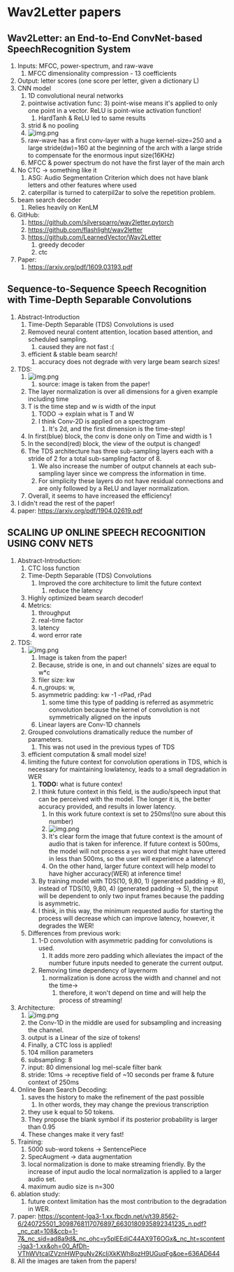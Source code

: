 # Wav2Letter papers
## Wav2Letter: an End-to-End ConvNet-based SpeechRecognition System
1) Inputs: MFCC, power-spectrum, and raw-wave 
   1) MFCC dimensionality compression - 13 coefficients
2) Output: letter scores (one score per letter, given a dictionary L)
3) CNN model
   1) 1D convolutional neural networks
   2) pointwise activation func: 
      3) point-wise means it's applied to only one point in a vector. ReLU is point-wise activation function!
      1) HardTanh & ReLU led to same results
   3) strid & no pooling
   4) ![img.png](images/wav2letter/wav2letter_2016_raw_wav.png)
   5) raw-wave has a first conv-layer with a huge kernel-size=250 and a large stride(dw)=160 at the beginning of the arch with a large stride to compensate for the enormous input size(16KHz)
   5) MFCC & power spectrum do not have the first layer of the main arch
4) No CTC -> something like it
   1) ASG: Audio Segmentation Criterion which does not have blank letters and other features where used
   2) caterpillar is turned to caterpil2ar to solve the repetition problem.
5) beam search decoder
   1) Relies heavily on KenLM 
6) GitHub:
   1) https://github.com/silversparro/wav2letter.pytorch
   2) https://github.com/flashlight/wav2letter
   3) https://github.com/LearnedVector/Wav2Letter
      1) greedy decoder 
      2) ctc
7) Paper:
   1) https://arxiv.org/pdf/1609.03193.pdf

## Sequence-to-Sequence Speech Recognition with Time-Depth Separable Convolutions
1) Abstract-Introduction
   1) Time-Depth Separable (TDS) Convolutions is used
   2) Removed neural content attention, location based attention, and scheduled sampling.
      1) caused they are not fast :(
   3) efficient & stable beam search!
      1) accuracy does not degrade with very large beam search sizes!
2) TDS:
   1) ![img.png](images/wav2letter/TDS_1.png)
      1) source: image is taken from the paper!
   2) The layer normalization is over all dimensions for a given example including time
   3) T is the time step and w is width of the input
      1) TODO -> explain what is T and W
      2) I think Conv-2D is applied on a spectrogram 
         1) It's 2d, and the first dimension is the time-step! 
   4) In first(blue) block, the conv is done only on Time and width is 1
   5) In the second(red) block, the view of the output is changed! 
   6) The TDS architecture has three sub-sampling layers each with a stride of 2 for a total sub-sampling factor of 8. 
      1) We also increase the number of output channels at each sub-sampling layer since we compress the information in time.
      2) For simplicity these layers do not have residual connections and are only followed by a ReLU and layer normalization.
   7) Overall, it seems to have increased the efficiency!
3) I didn't read the rest of the paper!
4) paper: https://arxiv.org/pdf/1904.02619.pdf

## SCALING UP ONLINE SPEECH RECOGNITION USING CONV NETS
1) Abstract-Introduction:
   1) CTC loss function
   2) Time-Depth Separable (TDS) Convolutions
      1) Improved the core architecture to limit the future context
         1) reduce the latency
   3) Highly optimized beam search decoder!
   4) Metrics: 
      1) throughput
      2) real-time factor
      3) latency
      4) word error rate
2) TDS:
   1) ![img.png](images/wav2letter/TDS_2.png)
      1) Image is taken from the paper!
      2) Because, stride is one, in and out channels' sizes are equal to w*c
      3) filer size: kw
      4) n_groups: w,
      5) asymmetric padding: kw -1 -rPad, rPad
         1) some time this type of padding is referred as asymmetric convolution because the kernel of convolution is not symmetrically aligned on the inputs
      6) Linear layers are Conv-1D channels
   2) Grouped convolutions dramatically reduce the number of parameters.
      1) This was not used in the previous types of TDS
   3) efficient computation & small model size!
   4) limiting the future context for convolution operations in TDS, which is necessary for maintaining lowlatency, leads to a small degradation in WER
      1) **TODO:** what is future contex!
      2) I think future context in this field, is the audio/speech input that can be perceived with the model. The longer it is, the better accuracy provided, and results in lower latency.
         1) In this work future context is set to 250ms!(no sure about this number)
         2) ![img.png](images/wav2letter/understanding_future_context.png)
         3) It's clear form the image that future context is the amount of audio that is taken for inference. If future context is 500ms, the model will not process a `yes` word that might have uttered in less than 500ms, so the user will experience a latency! 
         4) On the other hand, larger future context will help model to have higher accuracy(WER) at inference time!
      3) By training model with TDS(10, 9,80, 1) (generated padding -> 8), instead of TDS(10, 9,80, 4) (generated padding -> 5), the input will be dependent to only two input frames because the padding is asymmetric.
      4) I think, in this way, the minimum requested audio for starting the process will decrease which can improve latency, however, it degrades the WER!
   5) Differences from previous work:
      1) 1-D convolution with asymmetric padding for convolutions is used.
         1) It adds more zero padding which alleviates the impact of the number future inputs needed to generate the current output.
      2) Removing time dependency of layernorm
         1) normalization is done across the width and channel and not the time->
            1) therefore, it won't depend on time and will help the process of streaming!
3) Architecture:
   1) ![img.png](images/wav2letter/acustic-model.png)
   2) the Conv-1D in the middle are used for subsampling and increasing the channel.
   3) output is a Linear of the size of tokens! 
   4) Finally, a CTC loss is applied!
   5) 104 million parameters
   6) subsampling: 8
   7) input: 80 dimensional log mel-scale filter bank
   8) stride: 10ms -> receptive field of ~10 seconds per frame & future context of 250ms 
4) Online Beam Search Decoding:
   1) saves the history to make the refinement of the past possible
      1) In other words, they may change the previous transcription
   2) they use k equal to 50 tokens.
   3) They propose the blank symbol if its posterior probability is larger than 0.95
   4) These changes make it very fast!
5) Training:
   1) 5000 sub-word tokens -> SentencePiece
   2) SpecAugment -> data augmentation
   3) local normalization is done to make streaming friendly. By the increase of input audio the local normalization is applied to a larger audio set.
   4) maximum audio size is n=300
6) ablation study:
   1) future context limitation has the most contribution to the degradation in WER.
7) paper: https://scontent-lga3-1.xx.fbcdn.net/v/t39.8562-6/240725501_3098768117076897_6630180935892341235_n.pdf?_nc_cat=108&ccb=1-7&_nc_sid=ad8a9d&_nc_ohc=y5plEEdiC44AX9T6OGx&_nc_ht=scontent-lga3-1.xx&oh=00_AfDh-VThWVtcalZVznHWPguNv2KcIjXkKWh8ozH9UGuqFg&oe=636AD644
8) All the images are taken from the papers!

